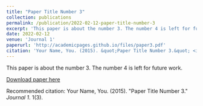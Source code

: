 ```yaml
---
title: "Paper Title Number 3"
collection: publications
permalink: /publication/2022-02-12-paper-title-number-3
excerpt: 'This paper is about the number 3. The number 4 is left for future work.'
date: 2022-02-12
venue: 'Journal 1'
paperurl: 'http://academicpages.github.io/files/paper3.pdf'
citation: 'Your Name, You. (2015). &quot;Paper Title Number 3.&quot; <i>Journal 1</i>. 1(3).'
---
```

This paper is about the number 3. The number 4 is left for future work.

[Download paper here](http://academicpages.github.io/files/paper3.pdf)

Recommended citation: Your Name, You. (2015). "Paper Title Number 3." <i>Journal 1</i>. 1(3).